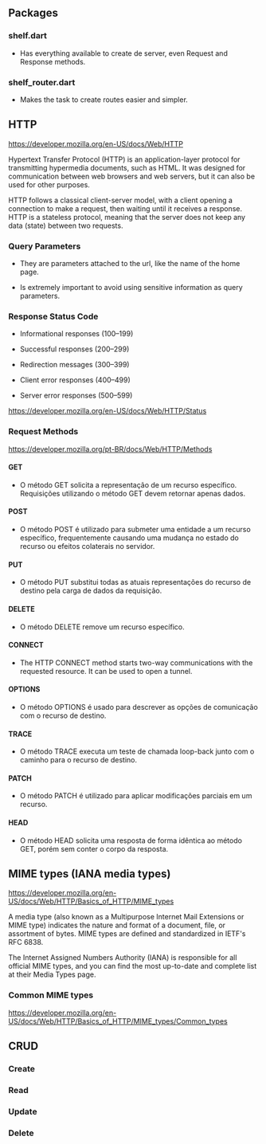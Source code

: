 ## Packages

### **shelf.dart**

- Has everything available to create de server, even Request and Response methods.

### **shelf_router.dart**

- Makes the task to create routes easier and simpler.

## HTTP

https://developer.mozilla.org/en-US/docs/Web/HTTP

Hypertext Transfer Protocol (HTTP) is an application-layer protocol for transmitting hypermedia documents, such as HTML. It was designed for communication between web browsers and web servers, but it can also be used for other purposes.

HTTP follows a classical client-server model, with a client opening a connection to make a request, then waiting until it receives a response. HTTP is a stateless protocol, meaning that the server does not keep any data (state) between two requests.

### **Query Parameters**

- They are parameters attached to the url, like the name of the home page.

- Is extremely important to avoid using sensitive information as query parameters.

### **Response Status Code**

- Informational responses (100–199)

- Successful responses (200–299)

- Redirection messages (300–399)

- Client error responses (400–499)

- Server error responses (500–599)

https://developer.mozilla.org/en-US/docs/Web/HTTP/Status

### **Request Methods**

https://developer.mozilla.org/pt-BR/docs/Web/HTTP/Methods

#### GET

- O método GET solicita a representação de um recurso específico. Requisições utilizando o método GET devem retornar apenas dados.

#### POST

- O método POST é utilizado para submeter uma entidade a um recurso específico, frequentemente causando uma mudança no estado do recurso ou efeitos colaterais no servidor.

#### PUT

- O método PUT substitui todas as atuais representações do recurso de destino pela carga de dados da requisição.

#### DELETE

- O método DELETE remove um recurso específico.

#### CONNECT

- The HTTP CONNECT method starts two-way communications with the requested resource. It can be used to open a tunnel.

#### OPTIONS

- O método OPTIONS é usado para descrever as opções de comunicação com o recurso de destino.

#### TRACE

- O método TRACE executa um teste de chamada loop-back junto com o caminho para o recurso de destino.

#### PATCH

- O método PATCH é utilizado para aplicar modificações parciais em um recurso.

#### HEAD

- O método HEAD solicita uma resposta de forma idêntica ao método GET, porém sem conter o corpo da resposta.

## MIME types (IANA media types)

https://developer.mozilla.org/en-US/docs/Web/HTTP/Basics_of_HTTP/MIME_types

A media type (also known as a Multipurpose Internet Mail Extensions or MIME type) indicates the nature and format of a document, file, or assortment of bytes. MIME types are defined and standardized in IETF's RFC 6838.

The Internet Assigned Numbers Authority (IANA) is responsible for all official MIME types, and you can find the most up-to-date and complete list at their Media Types page.

### **Common MIME types**

https://developer.mozilla.org/en-US/docs/Web/HTTP/Basics_of_HTTP/MIME_types/Common_types

## CRUD

### **Create**

### **Read**

### **Update**

### **Delete**
